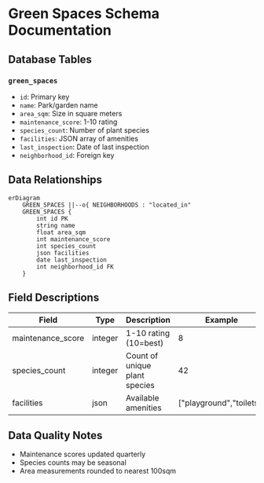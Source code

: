 # Green Spaces Schema Documentation

## Database Tables
### `green_spaces`
- `id`: Primary key
- `name`: Park/garden name
- `area_sqm`: Size in square meters
- `maintenance_score`: 1-10 rating
- `species_count`: Number of plant species
- `facilities`: JSON array of amenities
- `last_inspection`: Date of last inspection
- `neighborhood_id`: Foreign key

## Data Relationships
```mermaid
erDiagram
    GREEN_SPACES ||--o{ NEIGHBORHOODS : "located_in"
    GREEN_SPACES {
        int id PK
        string name
        float area_sqm
        int maintenance_score
        int species_count
        json facilities
        date last_inspection
        int neighborhood_id FK
    }
```

## Field Descriptions
| Field | Type | Description | Example |
|-------|------|-------------|---------|
| maintenance_score | integer | 1-10 rating (10=best) | 8 |
| species_count | integer | Count of unique plant species | 42 |
| facilities | json | Available amenities | ["playground","toilets"] |

## Data Quality Notes
- Maintenance scores updated quarterly
- Species counts may be seasonal
- Area measurements rounded to nearest 100sqm